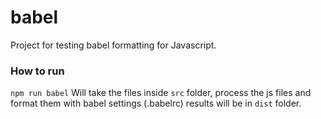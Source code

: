 # babel
Project for testing babel formatting for Javascript.

### How to run
`npm run babel` Will take the files inside `src` folder, process the js files and format them with babel settings (.babelrc) results will be in `dist` folder.